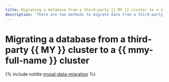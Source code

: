 ```yaml
---
title: Migrating a database from a third-party {{ MY }} cluster to a {{ mmy-full-name }} cluster
description: 'There are two methods to migrate data from a third-party source cluster to a target {{ mmy-name }} cluster: transferring data using {{ data-transfer-full-name }} or moving data by creating and restoring a logical dump.'
---
```


# Migrating a database from a third-party {{ MY }} cluster to a {{ mmy-full-name }} cluster


{% include notitle [mysql-data-migration](../../_tutorials/dataplatform/mysql-data-migration.md) %}
